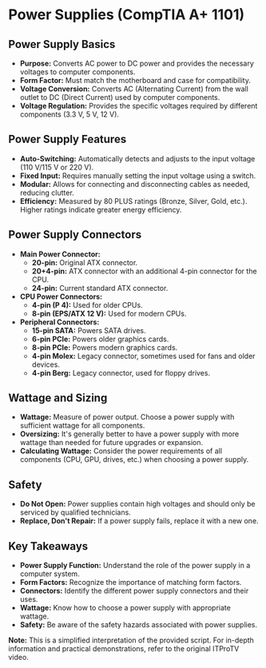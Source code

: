 # Power Supplies (CompTIA A+ 1101)

## Power Supply Basics
* **Purpose:** Converts AC power to DC power and provides the necessary voltages to computer components.
* **Form Factor:** Must match the motherboard and case for compatibility.
* **Voltage Conversion:** Converts AC (Alternating Current) from the wall outlet to DC (Direct Current) used by computer components.
* **Voltage Regulation:**  Provides the specific voltages required by different components (3.3 V, 5 V, 12 V).

## Power Supply Features
* **Auto-Switching:** Automatically detects and adjusts to the input voltage (110 V/115 V or 220 V).
* **Fixed Input:**  Requires manually setting the input voltage using a switch.
* **Modular:**  Allows for connecting and disconnecting cables as needed, reducing clutter.
* **Efficiency:**  Measured by 80 PLUS ratings (Bronze, Silver, Gold, etc.). Higher ratings indicate greater energy efficiency.

## Power Supply Connectors
* **Main Power Connector:**
    * **20-pin:** Original ATX connector.
    * **20+4-pin:**  ATX connector with an additional 4-pin connector for the CPU.
    * **24-pin:**  Current standard ATX connector.
* **CPU Power Connectors:**
    * **4-pin (P 4):**  Used for older CPUs.
    * **8-pin (EPS/ATX 12 V):**  Used for modern CPUs.
* **Peripheral Connectors:**
    * **15-pin SATA:**  Powers SATA drives.
    * **6-pin PCIe:**  Powers older graphics cards.
    * **8-pin PCIe:**  Powers modern graphics cards.
    * **4-pin Molex:**  Legacy connector, sometimes used for fans and older devices.
    * **4-pin Berg:**  Legacy connector, used for floppy drives.

## Wattage and Sizing
* **Wattage:**  Measure of power output. Choose a power supply with sufficient wattage for all components.
* **Oversizing:**  It's generally better to have a power supply with more wattage than needed for future upgrades or expansion.
* **Calculating Wattage:**  Consider the power requirements of all components (CPU, GPU, drives, etc.) when choosing a power supply.

## Safety
* **Do Not Open:**  Power supplies contain high voltages and should only be serviced by qualified technicians.
* **Replace, Don't Repair:**  If a power supply fails, replace it with a new one.

## Key Takeaways
* **Power Supply Function:**  Understand the role of the power supply in a computer system.
* **Form Factors:**  Recognize the importance of matching form factors.
* **Connectors:**  Identify the different power supply connectors and their uses.
* **Wattage:**  Know how to choose a power supply with appropriate wattage.
* **Safety:**  Be aware of the safety hazards associated with power supplies.

**Note:** This is a simplified interpretation of the provided script. For in-depth information and practical demonstrations, refer to the original ITProTV video.